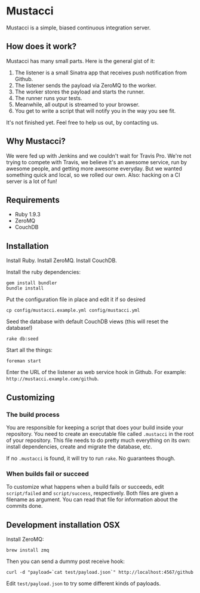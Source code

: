 # Mustacci

Mustacci is a simple, biased continuous integration server.

## How does it work?

Mustacci has many small parts. Here is the general gist of it:

1. The listener is a small Sinatra app that receives push notification from Github.
2. The listener sends the payload via ZeroMQ to the worker.
3. The worker stores the payload and starts the runner.
4. The runner runs your tests.
5. Meanwhile, all output is streamed to your browser.
6. You get to write a script that will notify you in the way you see fit.

It's not finished yet. Feel free to help us out, by contacting us.

## Why Mustacci?

We were fed up with Jenkins and we couldn't wait for Travis Pro.  We're not
trying to compete with Travis, we believe it's an awesome service, run by
awesome people, and getting more awesome everyday. But we wanted something
quick and local, so we rolled our own. Also: hacking on a CI server is a lot of
fun!

## Requirements

* Ruby 1.9.3
* ZeroMQ
* CouchDB

## Installation

Install Ruby.
Install ZeroMQ.
Install CouchDB.

Install the ruby dependencies:

    gem install bundler
    bundle install

Put the configuration file in place and edit it if so desired

    cp config/mustacci.example.yml config/mustacci.yml

Seed the database with default CouchDB views (this will reset the database!)

    rake db:seed

Start all the things:

    foreman start

Enter the URL of the listener as web service hook in Github.
For example: `http://mustacci.example.com/github`.

## Customizing

### The build process

You are responsible for keeping a script that does your build inside your
repository. You need to create an executable file called `.mustacci` in the
root of your repository. This file needs to do pretty much everything on its
own: install dependencies, create and migrate the database, etc.

If no `.mustacci` is found, it will try to run `rake`. No guarantees though.

### When builds fail or succeed

To customize what happens when a build fails or succeeds, edit `script/failed`
and `script/success`, respectively. Both files are given a filename as
argument. You can read that file for information about the commits done.

## Development installation OSX

Install ZeroMQ:

    brew install zmq

Then you can send a dummy post receive hook:

    curl -d "payload=`cat test/payload.json`" http://localhost:4567/github

Edit `test/payload.json` to try some different kinds of payloads.
